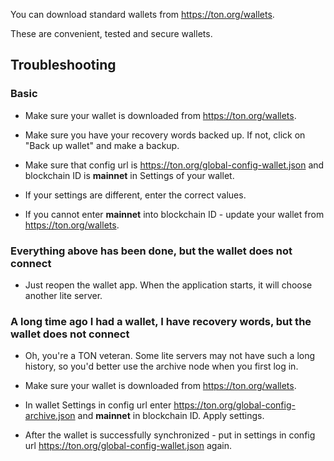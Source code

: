You can download standard wallets from https://ton.org/wallets.

These are convenient, tested and secure wallets.

## Troubleshooting

### Basic

* Make sure your wallet is downloaded from https://ton.org/wallets.

* Make sure you have your recovery words backed up. If not, click on "Back up wallet" and make a backup.

* Make sure that config url is https://ton.org/global-config-wallet.json and blockchain ID is **mainnet** in Settings of your wallet.

* If your settings are different, enter the correct values.

* If you cannot enter **mainnet** into blockchain ID - update your wallet from https://ton.org/wallets.

### Everything above has been done, but the wallet does not connect

* Just reopen the wallet app. When the application starts, it will choose another lite server.

### A long time ago I had a wallet, I have recovery words, but the wallet does not connect

* Oh, you're a TON veteran. Some lite servers may not have such a long history, so you'd better use the archive node when you first log in.

* Make sure your wallet is downloaded from https://ton.org/wallets.

* In wallet Settings in config url enter https://ton.org/global-config-archive.json and **mainnet** in blockchain ID. Apply settings.

* After the wallet is successfully synchronized - put in settings in config url https://ton.org/global-config-wallet.json again.

